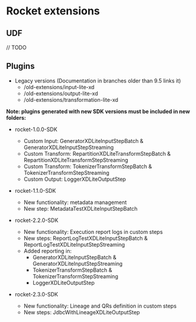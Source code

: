# Rocket extensions

## UDF

// TODO

## Plugins

- Legacy versions (Documentation in branches older than 9.5 links it)  
    - /old-extensions/input-lite-xd  
    - /old-extensions/output-lite-xd  
    - /old-extensions/transformation-lite-xd

**Note: plugins generated with new SDK versions must be included in new folders:**

- rocket-1.0.0-SDK  
    - Custom Input: GeneratorXDLiteInputStepBatch & GeneratorXDLiteInputStepStreaming
    - Custom Transform: RepartitionXDLiteTransformStepBatch & RepartitionXDLiteTransformStepStreaming
    - Custom Transform: TokenizerTransformStepBatch & TokenizerTransformStepStreaming
    - Custom Output: LoggerXDLiteOutputStep

- rocket-1.1.0-SDK      
    - New functionality: metadata management 
    - New step: MetadataTestXDLiteInputStepBatch

- rocket-2.2.0-SDK  
    - New functionality: Execution report logs in custom steps
    - New steps: ReportLogTestXDLiteInputStepBatch & ReportLogTestXDLiteInputStepStreaming 
    - Added reporting in:  
        - GeneratorXDLiteInputStepBatch & GeneratorXDLiteInputStepStreaming
        - TokenizerTransformStepBatch & TokenizerTransformStepStreaming
        - LoggerXDLiteOutputStep

- rocket-2.3.0-SDK  
    - New functionality: Lineage and QRs definition in custom steps
    - New steps: JdbcWithLineageXDLiteOutputStep
